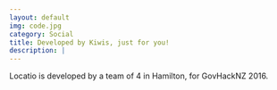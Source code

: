 ```yaml
---
layout: default
img: code.jpg
category: Social
title: Developed by Kiwis, just for you!
description: |
---
```

  Locatio is developed by a team of 4 in Hamilton, for GovHackNZ 2016.

